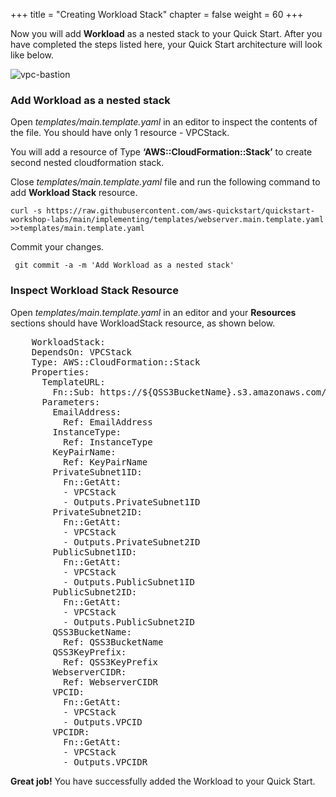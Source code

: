 +++
title = "Creating Workload Stack"
chapter = false
weight = 60
+++

Now you will add **Workload** as a nested stack to your Quick Start. After you have completed the steps listed here, your Quick Start architecture will look like below.

![vpc-bastion](/images/architecture.png)

### Add Workload as a nested stack

Open _templates/main.template.yaml_ in an editor to inspect the contents of the file. You should have only 1 resource - VPCStack.

You will add a resource of Type **‘AWS::CloudFormation::Stack’** to create second nested cloudformation stack.

Close _templates/main.template.yaml_ file and run the following command to add **Workload Stack** resource.

```
curl -s https://raw.githubusercontent.com/aws-quickstart/quickstart-workshop-labs/main/implementing/templates/webserver.main.template.yaml >>templates/main.template.yaml
```

Commit your changes.

` git commit -a -m 'Add Workload as a nested stack'`

### Inspect Workload Stack Resource

Open _templates/main.template.yaml_ in an editor and your **Resources** sections should have WorkloadStack resource, as shown below.

<pre>
	WorkloadStack:
    DependsOn: VPCStack
    Type: AWS::CloudFormation::Stack
    Properties:
      TemplateURL:
        Fn::Sub: https://${QSS3BucketName}.s3.amazonaws.com/${QSS3KeyPrefix}templates/workload.template.yaml
      Parameters:
        EmailAddress:
          Ref: EmailAddress
        InstanceType:
          Ref: InstanceType
        KeyPairName:
          Ref: KeyPairName
        PrivateSubnet1ID:
          Fn::GetAtt:
          - VPCStack
          - Outputs.PrivateSubnet1ID
        PrivateSubnet2ID:
          Fn::GetAtt:
          - VPCStack
          - Outputs.PrivateSubnet2ID
        PublicSubnet1ID:
          Fn::GetAtt:
          - VPCStack
          - Outputs.PublicSubnet1ID
        PublicSubnet2ID:
          Fn::GetAtt:
          - VPCStack
          - Outputs.PublicSubnet2ID
        QSS3BucketName:
          Ref: QSS3BucketName
        QSS3KeyPrefix:
          Ref: QSS3KeyPrefix
        WebserverCIDR:
          Ref: WebserverCIDR
        VPCID:
          Fn::GetAtt:
          - VPCStack
          - Outputs.VPCID
        VPCIDR:
          Fn::GetAtt:
          - VPCStack
          - Outputs.VPCIDR
</pre>

**Great job!** You have successfully added the Workload to your Quick Start.